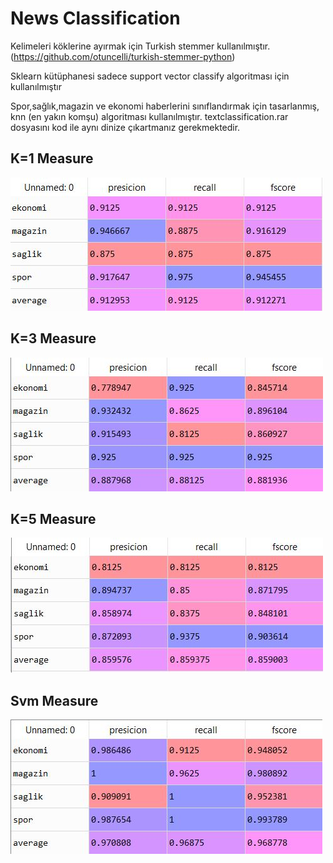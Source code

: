 # News Classification

Kelimeleri köklerine ayırmak için Turkish stemmer kullanılmıştır.(https://github.com/otuncelli/turkish-stemmer-python)

Sklearn kütüphanesi sadece support vector classify algoritması için kullanılmıştır

Spor,sağlık,magazin ve ekonomi haberlerini sınıflandırmak için tasarlanmış, knn (en yakın komşu) algoritması kullanılmıştır.
textclassification.rar dosyasını kod ile aynı dinize çıkartmanız gerekmektedir.


## K=1 Measure 

![Test Image 1](https://github.com/atidem/newsClassification/blob/master/k1.JPG)

## K=3 Measure 

![Test Image 1](https://github.com/atidem/newsClassification/blob/master/k3.JPG)

## K=5 Measure 

![Test Image 1](https://github.com/atidem/newsClassification/blob/master/k5.JPG)

## Svm Measure 

![Test Image 1](https://github.com/atidem/newsClassification/blob/master/svm.JPG)
